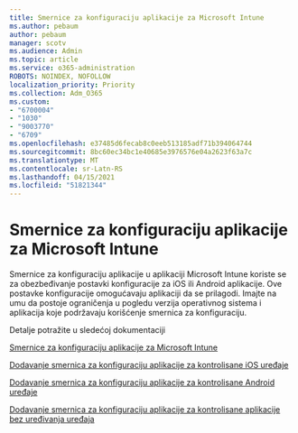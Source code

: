 ```yaml
---
title: Smernice za konfiguraciju aplikacije za Microsoft Intune
ms.author: pebaum
author: pebaum
manager: scotv
ms.audience: Admin
ms.topic: article
ms.service: o365-administration
ROBOTS: NOINDEX, NOFOLLOW
localization_priority: Priority
ms.collection: Adm_O365
ms.custom:
- "6700004"
- "1030"
- "9003770"
- "6709"
ms.openlocfilehash: e37485d6fecab8c0eeb513185adf71b394064744
ms.sourcegitcommit: 8bc60ec34bc1e40685e3976576e04a2623f63a7c
ms.translationtype: MT
ms.contentlocale: sr-Latn-RS
ms.lasthandoff: 04/15/2021
ms.locfileid: "51821344"
---
```

# <a name="app-configuration-policies-for-microsoft-intune"></a>Smernice za konfiguraciju aplikacije za Microsoft Intune

Smernice za konfiguraciju aplikacije u aplikaciji Microsoft Intune koriste se za obezbeđivanje postavki konfiguracije za iOS ili Android aplikacije. Ove postavke konfiguracije omogućavaju aplikaciji da se prilagodi. Imajte na umu da postoje ograničenja u pogledu verzija operativnog sistema i aplikacija koje podržavaju korišćenje smernica za konfiguraciju.

Detalje potražite u sledećoj dokumentaciji

[Smernice za konfiguraciju aplikacije za Microsoft Intune](https://docs.microsoft.com/intune/app-configuration-policies-overview)  

[Dodavanje smernica za konfiguraciju aplikacije za kontrolisane iOS uređaje](https://docs.microsoft.com/intune/app-configuration-policies-use-ios)  

[Dodavanje smernica za konfiguraciju aplikacije za kontrolisane Android uređaje](https://docs.microsoft.com/intune/app-configuration-policies-use-android)

[Dodavanje smernica za konfiguraciju aplikacije za kontrolisane aplikacije bez uređivanja uređaja](https://docs.microsoft.com/intune/app-configuration-policies-managed-app)
